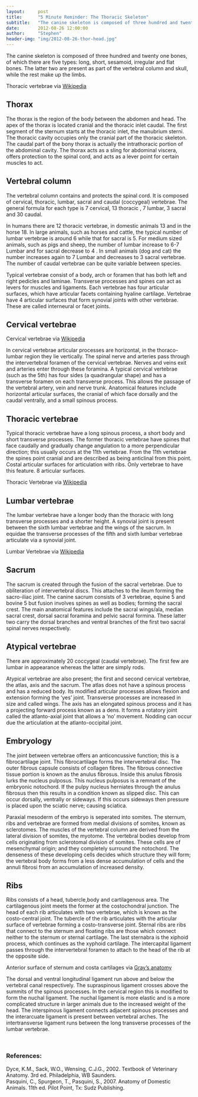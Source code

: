 ```yaml
---
layout:     post
title:      "5 Minute Reminder: The Thoracic Skeleton"
subtitle:   "The canine skeleton is composed of three hundred and twenty one bones"
date:       2012-08-26 12:00:00
author:     "Stephen"
header-img: "img/2012-08-26-thor-head.jpg"
---
```



<p>The canine skeleton is composed of three hundred and twenty one bones, of which there are five types: long, short, sesamoid, irregular and flat bones. The latter two are present as part of the vertebral column and skull, while the rest make up the limbs.</p>


<center><img class="img-responsive" src="/img/2012-08-26-body-1.png" alt=""></center>
<span class="caption text-muted">Thoracic vertebrae via <a href="https://en.wikipedia.org/wiki/File:Gray91.png">Wikipedia</a></span>

<h2 class="section-heading">Thorax</h2>

<p>The thorax is the region of the body between the abdomen and head. The apex of the thorax is located cranial and the thoracic inlet caudal. The first segment of the sternum starts at the thoracic inlet, the manubrium sterni. The thoracic cavity occupies only the cranial part of the thoracic skeleton. The caudal part of the bony thorax is actually the intrathoracic portion of the abdominal cavity. The thorax acts as a  sling for abdominal viscera, offers protection to the spinal cord, and acts as a lever point for certain muscles to act.</p>

<h2 class="section-heading">Vertebral column</h2>

<p>The vertebral column contains and protects the spinal cord. It is composed of cervical, thoracic, lumbar, sacral and caudal (coccygeal) vertebrae. The general formula for each type is 7 cervical, 13 thoracic , 7 lumbar, 3 sacral and 30 caudal.</p>
<p>In humans there are 12 thoracic vertebrae, in domestic animals 13 and in the horse 18. In large animals, such as horses and cattle, the typical number of lumbar vertebrae is around 6 while that for sacral is 5. For medium sized animals, such as pigs and sheep, the number of lumbar increase to 6-7 Lumbar and for sacral decrease to 4 . In small animals (dog and cat) the number increases again to 7 Lumbar and decreases to 3 sacral vertebrae. The number of caudal vertebrae can be quite variable between species.</p>
<p>Typical vertebrae consist of a body, arch or foramen that has both left and right pedicles and laminae. Transverse processes and spines can act as levers for muscles and ligaments. Each vertebrae has four articular surfaces, which have articular facets containing hyaline cartilage. Vertebrae have 4 articular surfaces that form synovial joints with other vertebrae. These are called interneural or facet joints.</p>

<h2 class="section-heading">Cervical vertebrae</h2>

<center><img class="img-responsive" src="/img/2012-08-26-body-2.jpg" alt=""></center>
<span class="caption text-muted">Cervical vertebrae via <a href="https://en.wikipedia.org/wiki/File:Cervical_vertebra.jpg">Wikipedia</a></span>

<p>In cervical vertebrae articular  processes are horizontal, in the thoraco-lumbar region they lie vertically. The spinal nerve and arteries pass through the intervertebral foramen of the cervical vertebrae. Nerves and veins exit and arteries enter through these foramina. A typical cervical vertebrae (such as the 5th) has four sides (a quadrangular shape) and has a transverse foramen on each transverse process. This allows the passage of the vertebral artery, vein and nerve trunk. Anatomical features include horizontal articular surfaces, the cranial of which face dorsally and the caudal ventrally, and a small spinous process.</p>

<h2 class="section-heading">Thoracic vertebrae</h2>

<p>Typical thoracic vertebrae have a long spinous process, a short body and short transverse processes. The former thoracic vertebrae have spines that face caudally and gradually change angulation to a more perpendicular direction; this usually occurs at the 11th vertebrae. From the 11th vertebrae the spines point cranial and are described as being anticlinal from this point. Costal articular surfaces for articulation with ribs. Only vertebrae to have this feature. 8 articular surfaces.</p>

<center><img class="img-responsive" src="/img/2012-08-26-body-3.jpg" alt=""></center>
<span class="caption text-muted">Thoracic Vertebrae via <a href="https://en.wikipedia.org/wiki/File:Thoracic_vertebrae.jpg">Wikipedia</a></span>

<h2 class="section-heading">Lumbar vertebrae</h2>

<p>The lumbar vertebrae have a longer body than the thoracic with long transverse processes and a shorter height. A synovial joint is present between the sixth lumbar vertebrae and the wings of the sacrum. In equidae the transverse processes of the fifth and sixth lumbar vertebrae articulate via a synovial joint.</p>

<center><img class="img-responsive" src="/img/2012-08-26-body-4.jpg" alt=""></center>
<span class="caption text-muted">Lumbar Vertebrae via <a href="https://en.wikipedia.org/wiki/File:Lumbar_vertebrae.jpg">Wikipedia</a></span>

<h2 class="section-heading">Sacrum</h2>

<p>The sacrum is created through the fusion of the sacral vertebrae. Due to obliteration of intervertebral discs. This attaches to the ileum forming the sacro-iliac joint. The canine sacrum consists of 3 vertebrae, equine 5 and bovine 5 but fusion involves spines as well as bodies; forming the sacral crest.  The main anatomical features include the sacral wings/ala, median sacral crest, dorsal sacral foramina and pelvic sacral formina. These latter two carry the dorsal branches and ventral branches of the first two sacral spinal nerves respectively.</p>

<h2 class="section-heading">Atypical vertebrae</h2>

<p>There are approximately 20 coccygeal (caudal vertebrae). The first few are lumbar in appearance whereas the latter are simply rods.</p>
<p>Atypical vertebrae are also present; the first and second cervical vertebrae, the atlas, axis and the sacrum. The atlas does not have a spinous process and has a reduced body. Its modified articular processes allows flexion and extension forming the ‘yes’ joint. Transverse processes are increased in size and called wings. The axis has an elongated spinous process and it has a projecting forward process known as a dens. It forms a rotatory joint called the atlanto-axial joint that allows a ‘no’ movement. Nodding can occur due the articulation at the atlanto-occipital joint.</p>

<h2 class="section-heading">Embryology</h2>
<p>The joint between vertebrae offers an anticoncussive function; this is a fibrocartilage joint. This fibrocartilage forms the intervertebral disc. The outer fibrous capsule consists of collagen fibres. The fibrous connective tissue portion is known as the anulus fibrosus. Inside this anulus fibrosis lurks the nucleus pulposus. This nucleus pulposus is a remnant of the embryonic notochord. If the pulpy nucleus herniates through the anulus fibrosus then this results in a condition known as slipped disc. This can occur dorsally, ventrally or sideways. If this occurs sideways then pressure is placed upon the sciatic nerve; causing sciatica.</p>
<p>Paraxial mesoderm of the embryo is seperated into somites. The sternum, ribs and vertebrae are formed from medial divisions of somites, known as sclerotomes.  The muscles of the vertebral column are derived from the lateral division of somites, the myotome. The vertebral bodies develop from cells originating from sclerotomal division of somites.  These cells are of mesenchymal origin; and they completely surround the notochord. The denseness of these developing cells decides which structure they will form; the vertebral body forms from a less dense accumulation of cells and the annuli fibrosi from an accumulation of increased density.</p>

<h2 class="section-heading">Ribs</h2>
<p>Ribs consists of a head, tubercle,body and cartilagenous area. The cartilagenous joint meets the former at the costochondral junction. The head of each rib articulates with two vertebrae, which is known as the costo-central joint. The tubercle of the rib articulates with the articular surface of vertebrae forming a costo-transverse joint. Sternal ribs are ribs that connect to the sternum and floating  ribs are those which connect neither to the sternum or sternal cartilage. The last sternabra is the xiphoid process, which continues as the xyphoid cartilage. The intercapital ligament passes through the intervertebral foramen to attach to the head of the rib at the opposite side.</p>
<center><img class="img-responsive" src="/img/2012-08-26-body-5.png" alt=""></center>
<span class="caption text-muted">Anterior surface of sternum and costa cartilages via <a href="http://www.bartleby.com/107/">Gray’s anatomy</a></span>

<p>The dorsal and ventral longitudinal ligament run above and below the vertebral canal respectively. The supraspinous ligament crosses above the summits of the spinous processes. In the cervical region this is modified to form the nuchal ligament. The nuchal ligament is more elastic and is a more complicated structure in larger animals due to the increased weight of the head. The interspinous ligament connects adjacent spinous processes and the interarcuate ligament is present between vertebral arches. The intertransverse ligament runs between the long transverse processes of the lumbar vertebrae.</p>

<br>
<h3>References:</h3>
<p>
  Dyce, K.M., Sack, W.O., Wensing, C.J.G., 2002. Textbook of Veterinary Anatomy. 3rd ed. Philadelphia, WB Saunders.<br>
  Pasquini, C., Spurgeon, T., Pasquini, S., 2007. Anatomy of Domestic Animals. 11th ed. Pilot Point, Tx: Sudz Publishing.
</p>





